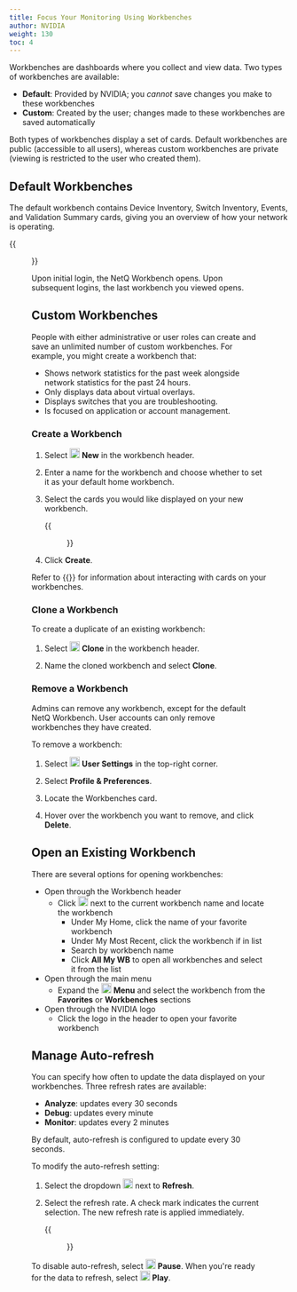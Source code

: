 ```yaml
---
title: Focus Your Monitoring Using Workbenches
author: NVIDIA
weight: 130
toc: 4
---
```

Workbenches are dashboards where you collect and view data. Two types of workbenches are available:

<!-- vale off -->
- **Default**: Provided by NVIDIA; you *cannot* save changes you make to these workbenches
- **Custom**: Created by the user; changes made to these workbenches are saved automatically
<!-- vale on -->

Both types of workbenches display a set of cards. Default workbenches are public (accessible to all users), whereas custom workbenches are private (viewing is restricted to the user who created them).
## Default Workbenches

The default workbench contains Device Inventory, Switch Inventory, Events, and Validation Summary cards, giving you an overview of how your network is operating.

{{<figure src="/images/netq/default-workbench.png" alt="default netq workbench" width="900">}}

Upon initial login, the NetQ Workbench opens. Upon subsequent logins, the last workbench you viewed opens.

## Custom Workbenches

People with either administrative or user roles can create and save an unlimited number of custom workbenches. For example, you might create a workbench that:

- Shows network statistics for the past week alongside network statistics for the past 24 hours.
- Only displays data about virtual overlays.
- Displays switches that you are troubleshooting.
- Is focused on application or account management.

### Create a Workbench

1. Select <img src="https://icons.cumulusnetworks.com/01-Interface-Essential/43-Remove-Add/add-circle.svg" alt="add icon" height="18" width="18"/> **New** in the workbench header.

2. Enter a name for the workbench and choose whether to set it as your default home workbench.

4. Select the cards you would like displayed on your new workbench.

      {{<figure src="/images/netq/create-a-workbench.png" alt="interface displaying the cards a user can select to add to their workbench" width="800">}}

5. Click **Create**.

Refer to {{<link url="Access-Data-with-Cards">}} for information about interacting with cards on your workbenches.

### Clone a Workbench

To create a duplicate of an existing workbench:

1. Select <img src="/images/netq/clone.svg" height="18" width="18"/> **Clone** in the workbench header.

2. Name the cloned workbench and select **Clone**.

### Remove a Workbench

Admins can remove any workbench, except for the default NetQ Workbench. User accounts can only remove workbenches they have created.

To remove a workbench:

1. Select <img src="https://icons.cumulusnetworks.com/17-Users/19-Natural-Close%20Up-Single%20User-Man/single-man-circle.svg" alt="profile icon" height="18" width="18"/> **User Settings** in the top-right corner.

2. Select **Profile & Preferences**.

3. Locate the Workbenches card.

4. Hover over the workbench you want to remove, and click **Delete**.

## Open an Existing Workbench

There are several options for opening workbenches:

- Open through the Workbench header
    - Click <img src="https://icons.cumulusnetworks.com/52-Arrows-Diagrams/01-Arrows/arrow-button-down-2.svg" width="18"/> next to the current workbench name and locate the workbench
        - Under My Home, click the name of your favorite workbench
        - Under My Most Recent, click the workbench if in list
        - Search by workbench name
        - Click **All My WB** to open all workbenches and select it from the list
- Open through the main menu
    - Expand the <img src="https://icons.cumulusnetworks.com/01-Interface-Essential/03-Menu/navigation-menu.svg" width="18"/> **Menu** and select the workbench from the **Favorites** or **Workbenches** sections
- Open through the NVIDIA logo
    - Click the logo in the header to open your favorite workbench

## Manage Auto-refresh

You can specify how often to update the data displayed on your workbenches. Three refresh rates are available:

- **Analyze**: updates every 30 seconds
- **Debug**: updates every minute
- **Monitor**: updates every 2 minutes

By default, auto-refresh is configured to update every 30 seconds.

To modify the auto-refresh setting:

1. Select the dropdown <img src="https://icons.cumulusnetworks.com/52-Arrows-Diagrams/01-Arrows/arrow-button-down-2.svg" width="18"/> next to **Refresh**.

2. Select the refresh rate. A check mark indicates the current selection. The new refresh rate is applied immediately. 

    {{<figure src="/images/netq/wb-refresh-rate-set-400.png" alt="refresh rate dropdown listng rate options of 30 seconds, 1 minute, and 2 minutes" width="150">}}

To disable auto-refresh, select <img src="https://icons.cumulusnetworks.com/01-Interface-Essential/42-Multimedia-Controls/button-pause.svg" alt="pause icon" width="18"/> **Pause**. When you're ready for the data to refresh, select <img src="https://icons.cumulusnetworks.com/01-Interface-Essential/42-Multimedia-Controls/button-play-1.svg" alt="play icon" width="18"/> **Play**.
